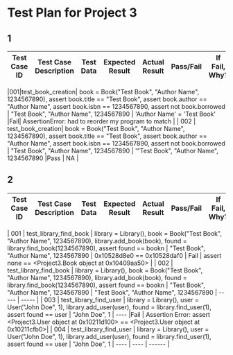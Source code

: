 # Test Plan for Project 3
## 1

| Test Case ID | Test Case Description | Test Data | Expected Result | Actual Result | Pass/Fail | If Fail, Why? |
|--------------|-----------------------|-----------|-----------------|---------------|-----------|-------------|

|001|test_book_creation| book = Book("Test Book", "Author Name", 1234567890), assert book.title == "Test Book", assert book.author == "Author Name", assert book.isbn == 1234567890, assert not book.borrowed | "Test Book", "Author Name", 1234567890 | 'Author Name' = 'Test Book' |Fail| AssertionError: had to reorder my program to match |
| 002 | test_book_creation| book = Book("Test Book", "Author Name", 1234567890), assert book.title == "Test Book", assert book.author == "Author Name", assert book.isbn == 1234567890, assert not book.borrowed | "Test Book", "Author Name", 1234567890 | '"Test Book", "Author Name", 1234567890 |Pass | NA |


## 2

| Test Case ID | Test Case Description | Test Data | Expected Result | Actual Result | Pass/Fail | If Fail, Why? |
|--------------|-----------------------|-----------|-----------------|---------------|-----------|-------------|

| 001 | test_library_find_book | library = Library(), book = Book("Test Book", "Author Name", 1234567890), library.add_book(book), found = library.find_book(1234567890), assert found == bookn | "Test Book", "Author Name", 1234567890 | 0x10528d8e0 == 0x10528daf0 | Fail | assert none == <Project3.Book object at 0x10409aa50> | 
| 002 | test_library_find_book | library = Library(), book = Book("Test Book", "Author Name", 1234567890), library.add_book(book), found = library.find_book(1234567890), assert found == bookn | "Test Book", "Author Name", 1234567890 | "Test Book", "Author Name", 1234567890 | ----- | ----- | 
| 003 | test_library_find_user | library = Library(), user = User("John Doe", 1), library.add_user(user), found = library.find_user(1), assert found == user | "John Doe", 1 | ---- |Fail | Assertion Error: assert <Project3.User object at 0x10211d100> == <Project3.User object at 0x10211cfb0>|
| 004 | test_library_find_user | library = Library(), user = User("John Doe", 1), library.add_user(user), found = library.find_user(1), assert found == user | "John Doe", 1 | ---- | ---- | ------ |

